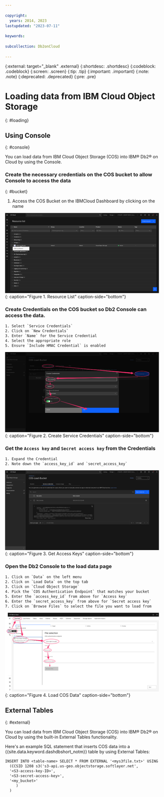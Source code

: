 ```yaml
---

copyright:
  years: 2014, 2023
lastupdated: "2023-07-11"

keywords: 

subcollection: Db2onCloud

---
```


<!-- Attribute definitions --> 
{:external: target="_blank" .external}
{:shortdesc: .shortdesc}
{:codeblock: .codeblock}
{:screen: .screen}
{:tip: .tip}
{:important: .important}
{:note: .note}
{:deprecated: .deprecated}
{:pre: .pre}


# Loading data from IBM Cloud Object Storage
{: #loading}

## Using Console
{: #console}

You can load data from IBM Cloud Object Storage (COS) into IBM® Db2® on Cloud by using the Console.

### Create the necessary credentials on the COS bucket to allow Console to access the data
{: #bucket}

1. Access the COS Bucket on the IBMCloud Dashboard by clicking on the name

![Resource List](images/load.png "Resource List"){: caption="Figure 1. Resource List" caption-side="bottom"}

### Create Credentials on the COS bucket so Db2 Console can access the data.

    1. Select `Service Credentials`
    2. Click on `New Credentials`
    3. Enter `Name` for the Service Credential
    4. Select the appropriate role
    5. Ensure `Include HMAC Credential` is enabled


 ![Create Service Credentials](images/credential.png "Create Service Credentials"){: caption="Figure 2. Create Service Credentials" caption-side="bottom"}

  

### Get the `Access key` and `Secret access key` from the Credentials 

    1. Expand the Credential
    2. Note down the `access_key_id` and `secret_access_key`


![Get Keys](images/bucket.png "Get Access Keys"){: caption="Figure 3. Get Access Keys" caption-side="bottom"}

  

### Open the Db2 Console to the load data page

    1. Click on `Data` on the left menu
    2. Click on `Load Data` on the top tab
    3. Click on `Cloud Object Storage`
    4. Pick the `COS Authentication Endpoint` that matches your bucket
    5. Enter the `access_key_id` from above for `Access key`
    6. Enter the `secret_access_key` from above for `Secret access key`
    7. Click on `Browse Files` to select the file you want to load from

![Load Data page](images/key.png "Load COS Data"){: caption="Figure 4. Load COS Data" caption-side="bottom"}

## External Tables
{: #external}

You can load data from IBM Cloud Object Storage (COS) into IBM® Db2® on Cloud by using the built-in External Tables functionality.


Here's an example SQL statement that inserts COS data into a {{site.data.keyword.dashdbshort_notm}} table by using External Tables:

```
INSERT INTO <table-name> SELECT * FROM EXTERNAL '<mys3file.txt>' USING
  (CCSID 1208 s3('s3-api.us-geo.objectstorage.softlayer.net',
  '<S3-access-key-ID>',
  '<S3-secret-access-key>',
  '<my_bucket>'
     )
  )
```


